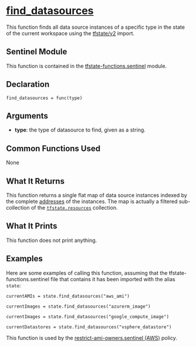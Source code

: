 # [find_datasources](../tfstate-functions.sentinel#L72)
This function finds all data source instances of a specific type in the state of the current workspace using the [tfstate/v2](https://www.terraform.io/docs/cloud/sentinel/import/tfstate-v2.html) import.

## Sentinel Module
This function is contained in the [tfstate-functions.sentinel](../tfstate-functions.sentinel) module.

## Declaration
`find_datasources = func(type)`

## Arguments
* **type**: the type of datasource to find, given as a string.

## Common Functions Used
None

## What It Returns
This function returns a single flat map of data source instances indexed by the complete [addresses](https://www.terraform.io/docs/internals/resource-addressing.html) of the instances. The map is actually a filtered sub-collection of the [`tfstate.resources`](https://www.terraform.io/docs/cloud/sentinel/import/tfstate-v2.html#the-resources-collection) collection.

## What It Prints
This function does not print anything.

## Examples
Here are some examples of calling this function, assuming that the tfstate-functions.sentinel file that contains it has been imported with the alias `state`:
```
currentAMIs = state.find_datasources("aws_ami")

currentImages = state.find_datasources("azurerm_image")

currentImages = state.find_datasources("google_compute_image")

currentDatastores = state.find_datasources("vsphere_datastore")
```

This function is used by the [restrict-ami-owners.sentinel (AWS)](../../../aws/restrict-ami-owners.sentinel) policy.
